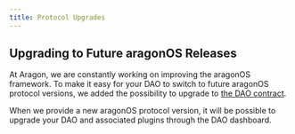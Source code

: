 ```yaml
---
title: Protocol Upgrades
---
```


## Upgrading to Future aragonOS Releases

At Aragon, we are constantly working on improving the aragonOS framework.
To make it easy for your DAO to switch to future aragonOS protocol versions, we added the possibility to upgrade to [the DAO contract](../../01-how-it-works/01-core/01-dao/index.md).

When we provide a new aragonOS protocol version, it will be possible to upgrade your DAO and associated plugins through the DAO dashboard.
